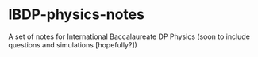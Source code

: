 # IBDP-physics-notes
A set of notes for International Baccalaureate DP Physics (soon to include questions and simulations [hopefully?])
